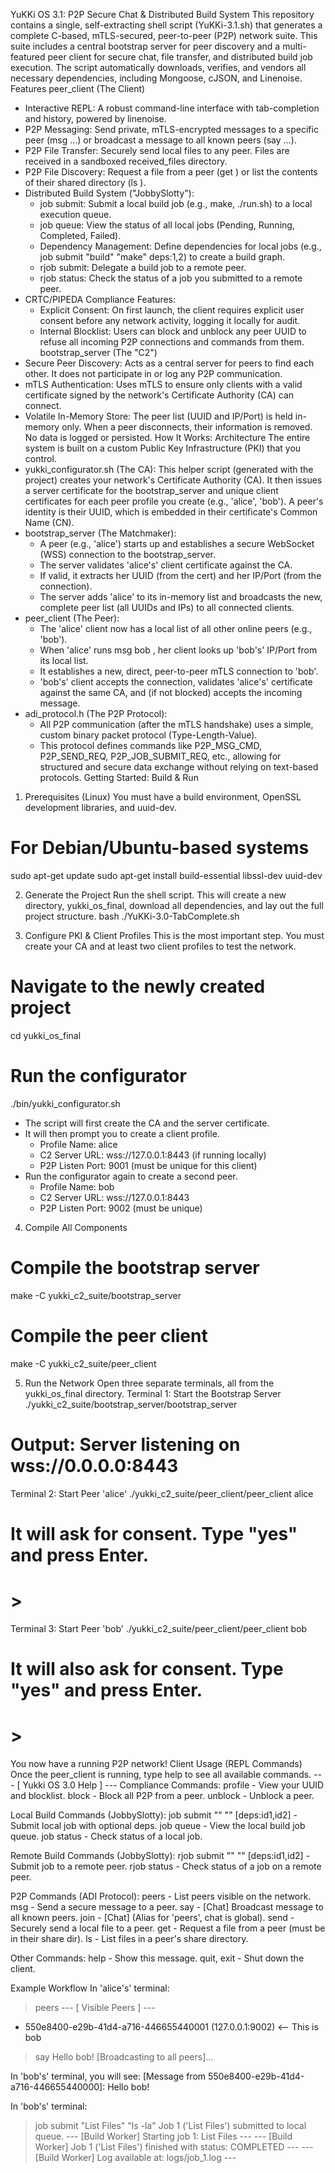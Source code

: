 YuKKi OS 3.1: P2P Secure Chat & Distributed Build System
This repository contains a single, self-extracting shell script (YuKKi-3.1.sh) that generates a complete C-based, mTLS-secured, peer-to-peer (P2P) network suite.
This suite includes a central bootstrap server for peer discovery and a multi-featured peer client for secure chat, file transfer, and distributed build job execution. The script automatically downloads, verifies, and vendors all necessary dependencies, including Mongoose, cJSON, and Linenoise.
Features
peer_client (The Client)
 * Interactive REPL: A robust command-line interface with tab-completion and history, powered by linenoise.
 * P2P Messaging: Send private, mTLS-encrypted messages to a specific peer (msg <uuid> ...) or broadcast a message to all known peers (say ...).
 * P2P File Transfer: Securely send local files to any peer. Files are received in a sandboxed received_files directory.
 * P2P File Discovery: Request a file from a peer (get <uuid> <filename>) or list the contents of their shared directory (ls <uuid>).
 * Distributed Build System ("JobbySlotty"):
   * job submit: Submit a local build job (e.g., make, ./run.sh) to a local execution queue.
   * job queue: View the status of all local jobs (Pending, Running, Completed, Failed).
   * Dependency Management: Define dependencies for local jobs (e.g., job submit "build" "make" deps:1,2) to create a build graph.
   * rjob submit: Delegate a build job to a remote peer.
   * rjob status: Check the status of a job you submitted to a remote peer.
 * CRTC/PIPEDA Compliance Features:
   * Explicit Consent: On first launch, the client requires explicit user consent before any network activity, logging it locally for audit.
   * Internal Blocklist: Users can block and unblock any peer UUID to refuse all incoming P2P connections and commands from them.
bootstrap_server (The "C2")
 * Secure Peer Discovery: Acts as a central server for peers to find each other. It does not participate in or log any P2P communication.
 * mTLS Authentication: Uses mTLS to ensure only clients with a valid certificate signed by the network's Certificate Authority (CA) can connect.
 * Volatile In-Memory Store: The peer list (UUID and IP/Port) is held in-memory only. When a peer disconnects, their information is removed. No data is logged or persisted.
How It Works: Architecture
The entire system is built on a custom Public Key Infrastructure (PKI) that you control.
 * yukki_configurator.sh (The CA): This helper script (generated with the project) creates your network's Certificate Authority (CA). It then issues a server certificate for the bootstrap_server and unique client certificates for each peer profile you create (e.g., 'alice', 'bob'). A peer's identity is their UUID, which is embedded in their certificate's Common Name (CN).
 * bootstrap_server (The Matchmaker):
   * A peer (e.g., 'alice') starts up and establishes a secure WebSocket (WSS) connection to the bootstrap_server.
   * The server validates 'alice's' client certificate against the CA.
   * If valid, it extracts her UUID (from the cert) and her IP/Port (from the connection).
   * The server adds 'alice' to its in-memory list and broadcasts the new, complete peer list (all UUIDs and IPs) to all connected clients.
 * peer_client (The Peer):
   * The 'alice' client now has a local list of all other online peers (e.g., 'bob').
   * When 'alice' runs msg bob <message>, her client looks up 'bob's' IP/Port from its local list.
   * It establishes a new, direct, peer-to-peer mTLS connection to 'bob'.
   * 'bob's' client accepts the connection, validates 'alice's' certificate against the same CA, and (if not blocked) accepts the incoming message.
 * adi_protocol.h (The P2P Protocol):
   * All P2P communication (after the mTLS handshake) uses a simple, custom binary packet protocol (Type-Length-Value).
   * This protocol defines commands like P2P_MSG_CMD, P2P_SEND_REQ, P2P_JOB_SUBMIT_REQ, etc., allowing for structured and secure data exchange without relying on text-based protocols.
Getting Started: Build & Run
1. Prerequisites (Linux)
You must have a build environment, OpenSSL development libraries, and uuid-dev.
# For Debian/Ubuntu-based systems
sudo apt-get update
sudo apt-get install build-essential libssl-dev uuid-dev

2. Generate the Project
Run the shell script. This will create a new directory, yukki_os_final, download all dependencies, and lay out the full project structure.
bash ./YuKKi-3.0-TabComplete.sh

3. Configure PKI & Client Profiles
This is the most important step. You must create your CA and at least two client profiles to test the network.
# Navigate to the newly created project
cd yukki_os_final

# Run the configurator
./bin/yukki_configurator.sh

 * The script will first create the CA and the server certificate.
 * It will then prompt you to create a client profile.
   * Profile Name: alice
   * C2 Server URL: wss://127.0.0.1:8443 (if running locally)
   * P2P Listen Port: 9001 (must be unique for this client)
 * Run the configurator again to create a second peer.
   * Profile Name: bob
   * C2 Server URL: wss://127.0.0.1:8443
   * P2P Listen Port: 9002 (must be unique)
4. Compile All Components
# Compile the bootstrap server
make -C yukki_c2_suite/bootstrap_server

# Compile the peer client
make -C yukki_c2_suite/peer_client

5. Run the Network
Open three separate terminals, all from the yukki_os_final directory.
Terminal 1: Start the Bootstrap Server
./yukki_c2_suite/bootstrap_server/bootstrap_server
# Output: Server listening on wss://0.0.0.0:8443

Terminal 2: Start Peer 'alice'
./yukki_c2_suite/peer_client/peer_client alice
# It will ask for consent. Type "yes" and press Enter.
# >

Terminal 3: Start Peer 'bob'
./yukki_c2_suite/peer_client/peer_client bob
# It will also ask for consent. Type "yes" and press Enter.
# >

You now have a running P2P network!
Client Usage (REPL Commands)
Once the peer_client is running, type help to see all available commands.
--- [ Yukki OS 3.0 Help ] ---
Compliance Commands:
  profile               - View your UUID and blocklist.
  block <uuid>          - Block all P2P from a peer.
  unblock <uuid>        - Unblock a peer.

Local Build Commands (JobbySlotty):
  job submit "<name>" "<cmd>" [deps:id1,id2] - Submit local job with optional deps.
  job queue             - View the local build job queue.
  job status <id>       - Check status of a local job.

Remote Build Commands (JobbySlotty):
  rjob submit <uuid> "<name>" "<cmd>" [deps:id1,id2] - Submit job to a remote peer.
  rjob status <uuid> <id> - Check status of a job on a remote peer.

P2P Commands (ADI Protocol):
  peers                 - List peers visible on the network.
  msg <uuid> <message>  - Send a secure message to a peer.
  say <message>         - [Chat] Broadcast message to all known peers.
  join <room>           - [Chat] (Alias for 'peers', chat is global).
  send <uuid> <path>    - Securely send a local file to a peer.
  get <uuid> <filename> - Request a file from a peer (must be in their share dir).
  ls <uuid>             - List files in a peer's share directory.

Other Commands:
  help                  - Show this message.
  quit, exit            - Shut down the client.

Example Workflow
In 'alice's' terminal:
> peers
--- [ Visible Peers ] ---
- 550e8400-e29b-41d4-a716-446655440001 (127.0.0.1:9002)  <-- This is bob

> say Hello bob!
[Broadcasting to all peers]...

In 'bob's' terminal, you will see:
[Message from 550e8400-e29b-41d4-a716-446655440000]: Hello bob!
>

In 'bob's' terminal:
> job submit "List Files" "ls -la"
Job 1 ('List Files') submitted to local queue.
--- [Build Worker] Starting job 1: List Files ---
--- [Build Worker] Job 1 ('List Files') finished with status: COMPLETED ---
--- [Build Worker] Log available at: logs/job_1.log ---

